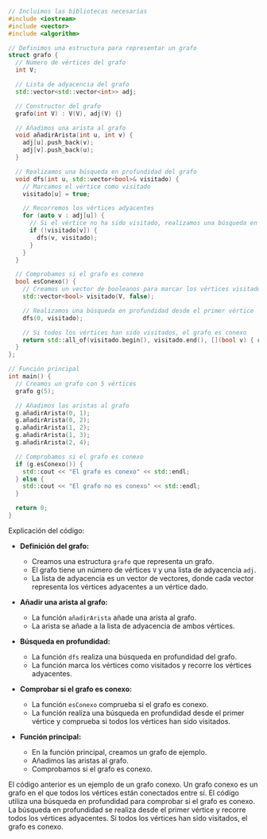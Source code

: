 ```c++
// Incluimos las bibliotecas necesarias
#include <iostream>
#include <vector>
#include <algorithm>

// Definimos una estructura para representar un grafo
struct grafo {
  // Número de vértices del grafo
  int V;

  // Lista de adyacencia del grafo
  std::vector<std::vector<int>> adj;

  // Constructor del grafo
  grafo(int V) : V(V), adj(V) {}

  // Añadimos una arista al grafo
  void añadirArista(int u, int v) {
    adj[u].push_back(v);
    adj[v].push_back(u);
  }

  // Realizamos una búsqueda en profundidad del grafo
  void dfs(int u, std::vector<bool>& visitado) {
    // Marcamos el vértice como visitado
    visitado[u] = true;

    // Recorremos los vértices adyacentes
    for (auto v : adj[u]) {
      // Si el vértice no ha sido visitado, realizamos una búsqueda en profundidad
      if (!visitado[v]) {
        dfs(v, visitado);
      }
    }
  }

  // Comprobamos si el grafo es conexo
  bool esConexo() {
    // Creamos un vector de booleanos para marcar los vértices visitados
    std::vector<bool> visitado(V, false);

    // Realizamos una búsqueda en profundidad desde el primer vértice
    dfs(0, visitado);

    // Si todos los vértices han sido visitados, el grafo es conexo
    return std::all_of(visitado.begin(), visitado.end(), [](bool v) { return v; });
  }
};

// Función principal
int main() {
  // Creamos un grafo con 5 vértices
  grafo g(5);

  // Añadimos las aristas al grafo
  g.añadirArista(0, 1);
  g.añadirArista(0, 2);
  g.añadirArista(1, 2);
  g.añadirArista(1, 3);
  g.añadirArista(2, 4);

  // Comprobamos si el grafo es conexo
  if (g.esConexo()) {
    std::cout << "El grafo es conexo" << std::endl;
  } else {
    std::cout << "El grafo no es conexo" << std::endl;
  }

  return 0;
}
```

Explicación del código:

* **Definición del grafo:**

  - Creamos una estructura `grafo` que representa un grafo.
  - El grafo tiene un número de vértices `V` y una lista de adyacencia `adj`.
  - La lista de adyacencia es un vector de vectores, donde cada vector representa los vértices adyacentes a un vértice dado.

* **Añadir una arista al grafo:**

  - La función `añadirArista` añade una arista al grafo.
  - La arista se añade a la lista de adyacencia de ambos vértices.

* **Búsqueda en profundidad:**

  - La función `dfs` realiza una búsqueda en profundidad del grafo.
  - La función marca los vértices como visitados y recorre los vértices adyacentes.

* **Comprobar si el grafo es conexo:**

  - La función `esConexo` comprueba si el grafo es conexo.
  - La función realiza una búsqueda en profundidad desde el primer vértice y comprueba si todos los vértices han sido visitados.

* **Función principal:**

  - En la función principal, creamos un grafo de ejemplo.
  - Añadimos las aristas al grafo.
  - Comprobamos si el grafo es conexo.

El código anterior es un ejemplo de un grafo conexo. Un grafo conexo es un grafo en el que todos los vértices están conectados entre sí. El código utiliza una búsqueda en profundidad para comprobar si el grafo es conexo. La búsqueda en profundidad se realiza desde el primer vértice y recorre todos los vértices adyacentes. Si todos los vértices han sido visitados, el grafo es conexo.